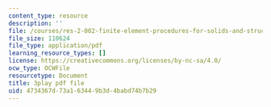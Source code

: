 ```yaml
---
content_type: resource
description: ''
file: /courses/res-2-002-finite-element-procedures-for-solids-and-structures-spring-2010/4734367d73a163449b3d4babd74b7b29_EsiGSf2bt9k.pdf
file_size: 110624
file_type: application/pdf
learning_resource_types: []
license: https://creativecommons.org/licenses/by-nc-sa/4.0/
ocw_type: OCWFile
resourcetype: Document
title: 3play pdf file
uid: 4734367d-73a1-6344-9b3d-4babd74b7b29
---
```

